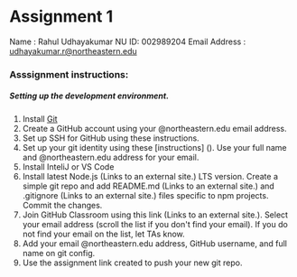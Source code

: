 # Assignment 1
Name : Rahul Udhayakumar
NU ID: 002989204
Email Address : udhayakumar.r@northeastern.edu

### Asssignment instructions:

##### Setting up the development environment.

1. Install [Git](https://github.com/)
2. Create a GitHub account using your @northeastern.edu email address.
3. Set up SSH for GitHub using these instructions.
4. Set up your git identity using these [instructions] (). Use your full name and @northeastern.edu address for your email. 
5. Install InteliJ or VS Code
6. Install latest Node.js (Links to an external site.) LTS version.
Create a simple git repo and add README.md (Links to an external site.) and .gitignore (Links to an external site.) files specific to npm projects.
Commit the changes.
7. Join GitHub Classroom using this link (Links to an external site.). Select your email address (scroll the list if you don't find your email). If you do not find your email on the list, let TAs know.
8. Add your email @northeastern.edu address, GitHub username, and full name on git config.
9. Use the assignment link created to push your new git repo.



<!---
RahulDeMaverick/RahulDeMaverick is a ✨ special ✨ repository because its `README.md` (this file) appears on your GitHub profile.
You can click the Preview link to take a look at your changes.
--->
